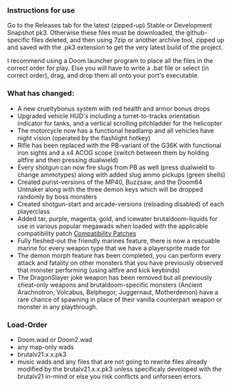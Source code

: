 ### Instructions for use

Go to the Releases tab for the latest (zipped-up) Stable or Development Snapshot pk3.  Otherwise these files must be downloaded, the github-specific files deleted, and then using 7zip or another archive tool, zipped up and saved with the .pk3 extension to get the very latest build of the project.

I recommend using a Doom launcher program to place all the files in the correct order for play.  Else you will have to write a .bat file or select (in correct order), drag, and drop them all onto your port's executable.

### What has changed:

- A new crueltybonus system with red health and armor bonus drops
- Upgraded vehicle HUD's including a turret-to-tracks orientation indicator for tanks, and a vertical scrolling pitchladder for the helicopter
- The motorcycle now has a functional headlamp and all vehicles have night vision (operated by the flashlight hotkey)
- Rifle has been replaced with the PB-variant of the G36K with functional iron sights and a x4 ACOG scope (switch between them by holding altfire and then pressing dualwield)
- Every shotgun can now fire slugs from PB as well (press dualwield to change ammotypes) along with added slug ammo pickups (green shells)
- Created purist-versions of the MP40, Buzzsaw, and the Doom64 Unmaker along with the three demon keys which will be dropped randomly by boss monsters
- Created shotgun-start and arcade-versions (reloading disabled) of each playerclass
- Added tar, purple, magenta, gold, and icewater brutaldoom-liquids for use in various popular megawads when loaded with the applicable compatibility patch [Compatibility Patches](https://www.moddb.com/mods/brutal-doom/addons/brutal-doom-community-expansion-compatibility-patches)
- Fully fleshed-out the friendly marines feature, there is now a rescuable marine for every weapon type that we have a playersprite made for
- The demon morph feature has been completed, you can perform every attack and fatality on other monsters that you have previously observed that monster performing (using altfire and kick keybinds)
- The DragonSlayer joke weapon has been removed but all previously cheat-only weapons and brutaldoom-specific monsters (Ancient Arachnotron, Volcabus, Belphegor, Juggernaut, Motherdemon) have a rare chance of spawning in place of their vanilla counterpart weapon or monster in any playthrough.

### Load-Order

- Doom.wad or Doom2.wad
- any map-only wads
- brutalv21.x.x.pk3
- music wads and any files that are not going to rewrite files already modified by the brutalv21.x.x.pk3 unless specificaly developed with the brutalv21 in-mind or else you risk conflicts and unforseen errors.
